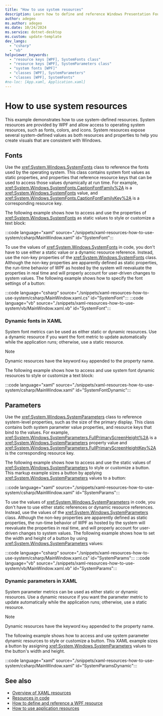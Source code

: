 ```yaml
---
title: "How to use system resources"
description: Learn how to define and reference Windows Presentation Foundation (WPF) Windows Operating System resources in XAML.
author: adegeo
ms.author: adegeo
ms.date: 10/24/2024
ms.service: dotnet-desktop
ms.custom: update-template
dev_langs:
  - "csharp"
  - "vb"
helpviewer_keywords:
  - "resource keys [WPF], SystemFonts class"
  - "resource keys [WPF], SystemParameters class"
  - "system fonts [WPF]"
  - "classes [WPF], SystemParameters"
  - "classes [WPF], SystemFonts"
#no-loc: [App.xaml, Application.xaml]
---
```


# How to use system resources

This example demonstrates how to use system-defined resources. System resources are provided by WPF and allow access to operating system resources, such as fonts, colors, and icons. System resources expose several system-defined values as both resources and properties to help you create visuals that are consistent with Windows.

## Fonts

Use the <xref:System.Windows.SystemFonts> class to reference the fonts used by the operating system. This class contains system font values as static properties, and properties that reference resource keys that can be used to access those values dynamically at run time. For example, <xref:System.Windows.SystemFonts.CaptionFontFamily%2A> is a <xref:System.Windows.SystemFonts> value, and <xref:System.Windows.SystemFonts.CaptionFontFamilyKey%2A> is a corresponding resource key.

The following example shows how to access and use the properties of <xref:System.Windows.SystemFonts> as static values to style or customize a text block:

:::code language="xaml" source="./snippets/xaml-resources-how-to-use-system/csharp/MainWindow.xaml" id="SystemFont":::

To use the values of <xref:System.Windows.SystemFonts> in code, you don't have to use either a static value or a dynamic resource reference. Instead, use the non-key properties of the <xref:System.Windows.SystemFonts> class. Although the non-key properties are apparently defined as static properties, the run-time behavior of WPF as hosted by the system will reevaluate the properties in real time and will properly account for user-driven changes to system values. The following example shows how to specify the font settings of a button:

:::code language="csharp" source="./snippets/xaml-resources-how-to-use-system/csharp/MainWindow.xaml.cs" id="SystemFont":::
:::code language="vb" source="./snippets/xaml-resources-how-to-use-system/vb/MainWindow.xaml.vb" id="SystemFont":::

### Dynamic fonts in XAML

System font metrics can be used as either static or dynamic resources. Use a dynamic resource if you want the font metric to update automatically while the application runs; otherwise, use a static resource.

> [!NOTE]
> Dynamic resources have the keyword `Key` appended to the property name.

The following example shows how to access and use system font dynamic resources to style or customize a text block:

:::code language="xaml" source="./snippets/xaml-resources-how-to-use-system/csharp/MainWindow.xaml" id="SystemFontDynamic":::

## Parameters

Use the <xref:System.Windows.SystemParameters> class to reference system-level properties, such as the size of the primary display. This class contains both system parameter value properties, and resource keys that bind to the values. For example, <xref:System.Windows.SystemParameters.FullPrimaryScreenHeight%2A> is a <xref:System.Windows.SystemParameters> property value and <xref:System.Windows.SystemParameters.FullPrimaryScreenHeightKey%2A> is the corresponding resource key.

The following example shows how to access and use the static values of <xref:System.Windows.SystemParameters> to style or customize a button. This markup example sizes a button by applying <xref:System.Windows.SystemParameters> values to a button:

:::code language="xaml" source="./snippets/xaml-resources-how-to-use-system/csharp/MainWindow.xaml" id="SystemParams":::

To use the values of <xref:System.Windows.SystemParameters> in code, you don't have to use either static references or dynamic resource references. Instead, use the values of the <xref:System.Windows.SystemParameters> class. Although the non-key properties are apparently defined as static properties, the run-time behavior of WPF as hosted by the system will reevaluate the properties in real time, and will properly account for user-driven changes to system values. The following example shows how to set the width and height of a button by using <xref:System.Windows.SystemParameters> values:

:::code language="csharp" source="./snippets/xaml-resources-how-to-use-system/csharp/MainWindow.xaml.cs" id="SystemParams":::
:::code language="vb" source="./snippets/xaml-resources-how-to-use-system/vb/MainWindow.xaml.vb" id="SystemParams":::

### Dynamic parameters in XAML

System parameter metrics can be used as either static or dynamic resources. Use a dynamic resource if you want the parameter metric to update automatically while the application runs; otherwise, use a static resource.

> [!NOTE]
> Dynamic resources have the keyword `Key` appended to the property name.

The following example shows how to access and use system parameter dynamic resources to style or customize a button. This XAML example sizes a button by assigning <xref:System.Windows.SystemParameters> values to the button's width and height.

:::code language="xaml" source="./snippets/xaml-resources-how-to-use-system/csharp/MainWindow.xaml" id="SystemParamsDynamic":::

## See also

- [Overview of XAML resources](xaml-resources-overview.md)
- [Resources in code](xaml-resources-and-code.md)
- [How to define and reference a WPF resource](xaml-resources-how-to-define-and-reference.md)
- [How to use application resources](xaml-resources-how-to-use-application.md)
